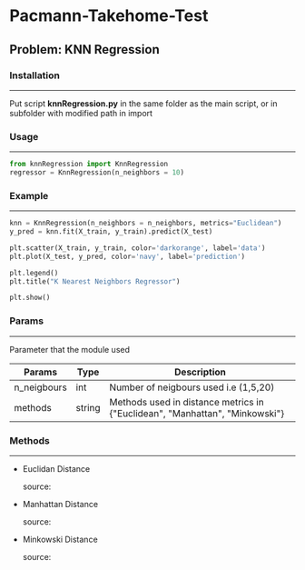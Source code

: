 # Pacmann-Takehome-Test

## Problem: KNN Regression

### Installation
------------

Put script **knnRegression.py** in the same folder as the main script, or in subfolder with modified path in import

### Usage
------------

```py
from knnRegression import KnnRegression
regressor = KnnRegression(n_neighbors = 10)
```

### Example
------------

```py
knn = KnnRegression(n_neighbors = n_neighbors, metrics="Euclidean")
y_pred = knn.fit(X_train, y_train).predict(X_test)

plt.scatter(X_train, y_train, color='darkorange', label='data')
plt.plot(X_test, y_pred, color='navy', label='prediction')

plt.legend()
plt.title("K Nearest Neighbors Regressor")

plt.show()
```

### Params
------------

Parameter that the module used

| Params      | Type   | Description                                                                 |
|-------------|--------|-----------------------------------------------------------------------------|
| n_neigbours | int    | Number of neigbours used i.e (1,5,20)                                       |
| methods     | string | Methods used in distance metrics in {"Euclidean", "Manhattan", "Minkowski"} |

### Methods
------------

- Euclidan Distance
  
    source:

- Manhattan Distance
  
    source:

- Minkowski Distance

    source: